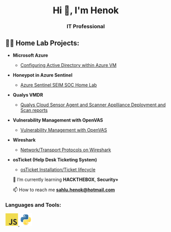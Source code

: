 <h1 align="center">Hi 👋, I'm Henok</h1>
<h3 align="center">IT Professional</h3>

<h3 </h3>
<p align="left">
</p>
<h2>👨‍💻 Home Lab Projects:</h2>

- <b>Microsoft Azure</b>
  - [Configuring Active Directory within Azure VM](https://github.com/Hasnake84/Configuring-Active-Directory-within-Azure-VMs)  
- <b>Honeypot in Azure Sentinel</b>
  - [Azure Sentinel SEIM SOC Home Lab](https://github.com/Hasnake84/SIEM-Sentinel-SOC-Lab-Project)
- <b>Qualys VMDR</b>
  - [Qualys Cloud Sensor Agent and Scanner Applliance Deployment and Scan reports](https://github.com/Hasnake84/Qualys-VMDR)
- <b>Vulnerability Management with OpenVAS</b>
  - [Vulnerability Management with OpenVAS](https://github.com/Hasnake84/OpenVAS-Vulnerability-Management-project)
- <b>Wireshark</b>
  - [Network/Transport Protocols on Wireshark](https://github.com/Hasnake84/Protocols-on-Wireshark)
- <b>osTicket (Help Desk Ticketing System)</b>
  - [osTicket Installation/Ticket lifecycle](https://github.com/Hasnake84/osTicket-installation/tree/main)











  🌱 I’m currently learning **HACKTHEBOX**, **Security+**

  📫 How to reach me **sahlu.henok@hotmail.com**





<h3 align="left">Languages and Tools:</h3>
<p align="left"> <a href="https://developer.mozilla.org/en-US/docs/Web/JavaScript" target="_blank" rel="noreferrer"> <img src="https://raw.githubusercontent.com/devicons/devicon/master/icons/javascript/javascript-original.svg" alt="javascript" width="40" height="40"/> </a> <a href="https://www.python.org" target="_blank" rel="noreferrer"> <img src="https://raw.githubusercontent.com/devicons/devicon/master/icons/python/python-original.svg" alt="python" width="40" height="40"/> </a> </p>

